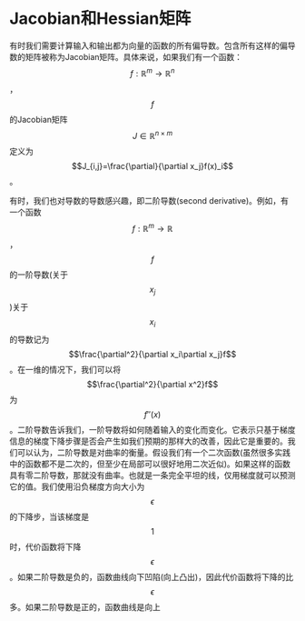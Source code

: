 # Jacobian和Hessian矩阵

有时我们需要计算输入和输出都为向量的函数的所有偏导数。包含所有这样的偏导数的矩阵被称为Jacobian矩阵。具体来说，如果我们有一个函数： $$f:\mathbb{R}^m\to\mathbb{R}^n$$ ， $$f$$ 的Jacobian矩阵 $$J\in\mathbb{R}^{n\times m}$$ 定义为 $$J_{i,j}=\frac{\partial}{\partial x_j}f(x)_i$$ 。

有时，我们也对导数的导数感兴趣，即二阶导数\(second derivative\)。例如，有一个函数 $$f:\mathbb{R}^m\to \mathbb{R}$$ ， $$f$$ 的一阶导数\(关于 $$x_j$$\)关于 $$x_i$$ 的导数记为 $$\frac{\partial^2}{\partial x_i\partial x_j}f$$ 。在一维的情况下，我们可以将 $$\frac{\partial^2}{\partial x^2}f$$ 为 $$f''(x)$$ 。二阶导数告诉我们，一阶导数将如何随着输入的变化而变化。它表示只基于梯度信息的梯度下降步骤是否会产生如我们预期的那样大的改善，因此它是重要的。我们可以认为，二阶导数是对曲率的衡量。假设我们有一个二次函数\(虽然很多实践中的函数都不是二次的，但至少在局部可以很好地用二次近似\)。如果这样的函数具有零二阶导数，那就没有曲率。也就是一条完全平坦的线，仅用梯度就可以预测它的值。我们使用沿负梯度方向大小为 $$\epsilon$$ 的下降步，当该梯度是 $$1$$ 时，代价函数将下降 $$\epsilon$$ 。如果二阶导数是负的，函数曲线向下凹陷\(向上凸出\)，因此代价函数将下降的比 $$\epsilon$$ 多。如果二阶导数是正的，函数曲线是向上

